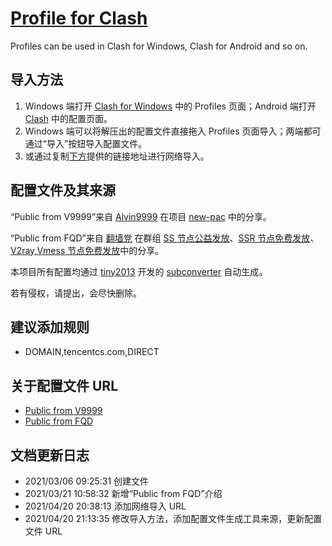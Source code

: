 # [Profile for Clash](https://github.com/Shuery-Shuai/Profiles_for_Clash "Github@Shuery-Shuai/Profiles_for_Clash")

Profiles can be used in Clash for Windows, Clash for Android and so on.

## 导入方法

1. Windows 端打开 [Clash for Windows](https://github.com/Fndroid/clash_for_windows_pkg "Fndroid/clash_for_windows_pkg") 中的 Profiles 页面；Android 端打开 [Clash](https://github.com/Kr328/ClashForAndroid "Kr328/ClashForAndroid") 中的配置页面。
2. Windows 端可以将解压出的配置文件直接拖入 Profiles 页面导入；两端都可通过“导入”按钮导入配置文件。
3. 或通过复制[下方](##-关于配置文件-URL "配置文件 URL")提供的链接地址进行网络导入。

## 配置文件及其来源

“Public from V9999”来自 [Alvin9999](https://github.com/Alvin9999 "Github@Alvin9999") 在项目 [new-pac](https://github.com/Alvin9999/new-pac "Github@Alvin9999/new-pac") 中的分享。

“Public from FQD”来自 [翻墙党](https://fanqiangdang.com "翻墙党社区") 在群组 [SS 节点公益发放](https://t.me/ssList "Telegram@ssList")、[SSR 节点免费发放](https://t.me/ssrList "Telegram@ssrList")、[V2ray,Vmess 节点免费发放](https://t.me/V2List "Telegram@V2List")中的分享。

本项目所有配置均通过 [tiny2013](https://github.com/tindy2013 "Github@tiny2013") 开发的 [subconverter](https://github.com/tindy2013/subconverter "Github@tiny2013/subconverter") 自动生成。

若有侵权，请提出，会尽快删除。

## 建议添加规则

- DOMAIN,tencentcs.com,DIRECT

## 关于配置文件 URL

- [Public from V9999](https://raw.githubusercontent.com/Shuery-Shuai/Profiles_for_Clash/main/Profiles/Pubic%20from%20V9999.yml "链接（右击后选择“复制链接”）")
- [Public from FQD](https://raw.githubusercontent.com/Shuery-Shuai/Profiles_for_Clash/main/Profiles/Pubilc%20from%20FQD.yml "链接（右击后选择“复制链接”）")

## 文档更新日志

- 2021/03/06 09:25:31 创建文件
- 2021/03/21 10:58:32 新增“Public from FQD”介绍
- 2021/04/20 20:38:13 添加网络导入 URL
- 2021/04/20 21:13:35 修改导入方法，添加配置文件生成工具来源，更新配置文件 URL
